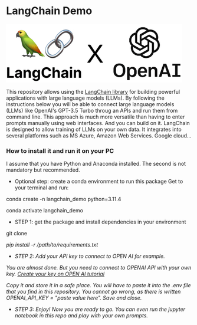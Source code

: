 # LangChain Demo
![LangChain logo](/langchain.png)

This repository allows using the [LangChain library](https://python.langchain.com/docs/get_started/introduction) for building powerful applications with large language models (LLMs). By following the instructions below you will be able to connect large language models (LLMs) like OpenAI's GPT-3.5 Turbo throug an APIs and run them from command line.
This approach is much more versatile than having to enter prompts manually using web interfaces. 
And you can build on it. LangChain is designed to allow training of LLMs on your own data. It integrates into several platforms such as MS Azure, Amazon Web Services. Google cloud...

### How to install it and run it on your PC

I assume that you have Python and Anaconda installed. The second is not mandatory but recommended.

- Optional step: create a conda environment to run this package
Get to your terminal and run:

conda create -n langchain_demo python=3.11.4

conda activate langchain_demo

- STEP 1: get the package and install dependencies in your environment

git clone <address of this package on github>
pip install -r /path/to/requirements.txt

- STEP 2: Add your API key to connect to OPEN AI for example.
  
You are almost done. But you need to connect to OPENAI API with your own key.
[Create your key on OPEN AI tutorial](https://www.howtogeek.com/885918/how-to-get-an-openai-api-key/)

Copy it and store it in a safe place. 
You will have to paste it into the .env file that you find in this repository.
You cannot go wrong, as there is written OPENAI_API_KEY = "paste value here".
Save and close.
- STEP 3: Enjoy!
Now you are ready to go. You can even run the jupyter notebook in this repo and play with your own prompts.
